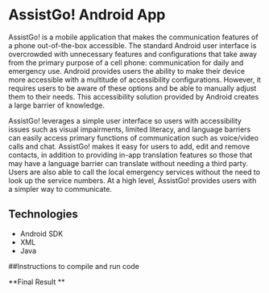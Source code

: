 # AssistGo! Android App
AssistGo! is a mobile application that makes the communication features of a phone out-of-the-box accessible. The standard Android user interface is overcrowded with unnecessary features and configurations that take away from the primary purpose of a cell phone: communication for daily and emergency use. Android provides users the ability to make their device more accessible with a multitude of accessibility configurations. However, it requires users to be aware of these options and be able to manually adjust them to their needs. This accessibility solution provided by Android creates a large barrier of knowledge.

AssistGo! leverages a simple user interface so users with accessibility issues such as visual impairments, limited literacy, and language barriers can easily access primary functions of communication such as voice/video calls and chat. AssistGo! makes it easy for users to add, edit and remove contacts, in addition to providing in-app translation features so those that may have a language barrier can translate without needing a third party. Users are also able to call the local emergency services without the need to look up the service numbers. At a high level, AssistGo! provides users with a simpler way to communicate.

## Technologies
- Android SDK
- XML
- Java

##Instructions to compile and run code


**Final Result
**

